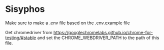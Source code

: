 # Sisyphos

Make sure to make a .env file based on the .env.example file

Get chromedriver from https://googlechromelabs.github.io/chrome-for-testing/#stable and set the CHROME_WEBDRIVER_PATH to the path of this file.


